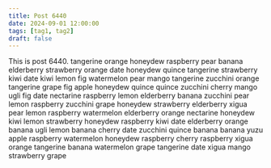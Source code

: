 ```yaml
---
title: Post 6440
date: 2024-09-01 12:00:00
tags: [tag1, tag2]
draft: false
---
```

This is post 6440.
tangerine
orange
honeydew
raspberry
pear
banana
elderberry
strawberry
orange
date
honeydew
quince
tangerine
strawberry
kiwi
date
kiwi
lemon
fig
watermelon
pear
mango
tangerine
zucchini
orange
tangerine
grape
fig
apple
honeydew
quince
quince
zucchini
cherry
mango
ugli
fig
date
nectarine
raspberry
lemon
elderberry
banana
zucchini
pear
lemon
raspberry
zucchini
grape
honeydew
strawberry
elderberry
xigua
pear
lemon
raspberry
watermelon
elderberry
orange
nectarine
honeydew
kiwi
lemon
strawberry
honeydew
raspberry
kiwi
date
elderberry
orange
banana
ugli
lemon
banana
cherry
date
zucchini
quince
banana
banana
yuzu
apple
raspberry
watermelon
honeydew
raspberry
cherry
raspberry
xigua
orange
tangerine
banana
watermelon
grape
tangerine
date
xigua
mango
strawberry
grape
